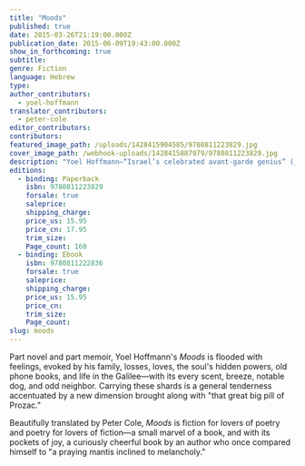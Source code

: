 ```yaml
---
title: "Moods"
published: true
date: 2015-03-26T21:19:00.000Z
publication_date: 2015-06-09T19:43:00.000Z
show_in_forthcoming: true
subtitle:
genre: Fiction
language: Hebrew
type:
author_contributors:
  - yoel-hoffmann
translator_contributors:
  - peter-cole
editor_contributors:
contributors:
featured_image_path: /uploads/1428415904585/9780811223829.jpg
cover_image_path: /webhook-uploads/1428415887979/9780811223829.jpg
description: "Yoel Hoffmann—“Israel’s celebrated avant-garde genius” (_The Forward_)—supplies the magic missing link between the infinitesimal and the infinite "
editions:
  - binding: Paperback
    isbn: 9780811223829
    forsale: true
    saleprice:
    shipping_charge:
    price_us: 15.95
    price_cn: 17.95
    trim_size:
    Page_count: 160
  - binding: Ebook
    isbn: 9780811222836
    forsale: true
    saleprice:
    shipping_charge:
    price_us: 15.95
    price_cn:
    trim_size:
    Page_count:
slug: moods
---
```


Part novel and part memoir, Yoel Hoffmann's _Moods_ is flooded with feelings, evoked by his family, losses, loves, the soul's hidden powers, old phone books, and life in the Galilee—with its every scent, breeze, notable dog, and odd neighbor. Carrying these shards is a general tenderness accentuated by a new dimension brought along with "that great big pill of Prozac."

Beautifully translated by Peter Cole, _Moods_ is fiction for lovers of poetry and poetry for lovers of fiction—a small marvel of a book, and with its pockets of joy, a curiously cheerful book by an author who once compared himself to "a praying mantis inclined to melancholy."

